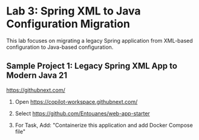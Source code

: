 # Lab 3: Spring XML to Java Configuration Migration

This lab focuses on migrating a legacy Spring application from XML-based configuration to Java-based configuration.

## Sample Project 1: Legacy Spring XML App to Modern Java 21

https://githubnext.com/

1. Open https://copilot-workspace.githubnext.com/

2. Select https://github.com/Entouanes/web-app-starter

3. For Task, Add: "Containerize this application and add Docker Compose file"
